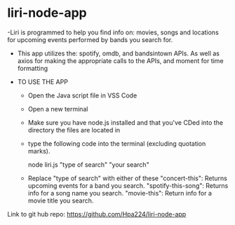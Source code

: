 # liri-node-app

-Liri is programmed to help you find info on: movies, songs and locations for upcoming events performed by bands you search for.

- This app utilizes the: spotify, omdb, and bandsintown APIs. As well as axios for making the appropriate calls to the APIs, and moment
for time formatting

- TO USE THE APP
  - Open the Java script file in VSS Code
  - Open a new terminal 
  - Make sure you have node.js installed and that you've CDed into the directory the files are located in
  - type the following code into the terminal (excluding quotation marks).
  
      node liri.js "type of search" "your search"
      
  - Replace "type of search" with either of these
      "concert-this": Returns upcoming events for a band you search.
      "spotify-this-song": Returns info for a song name you search.
      "movie-this": Return info for a movie title you search.

Link to git hub repo: https://github.com/Hpa224/liri-node-app
